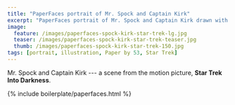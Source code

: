 ```yaml
---
title: "PaperFaces portrait of Mr. Spock and Captain Kirk"
excerpt: "PaperFaces portrait of Mr. Spock and Captain Kirk drawn with Paper by 53 on an iPad."
image: 
  feature: /images/paperfaces-spock-kirk-star-trek-lg.jpg
  teaser: /images/paperfaces-spock-kirk-star-trek-teaser.jpg
  thumb: /images/paperfaces-spock-kirk-star-trek-150.jpg
tags: [portrait, illustration, Paper by 53, Star Trek]
---
```


Mr. Spock and Captain Kirk --- a scene from the motion picture, **Star Trek Into Darkness**.

{% include boilerplate/paperfaces.html %}

